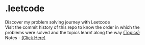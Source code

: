 # .leetcode
Discover my problem solving journey with Leetcode<br />
Visit the commit history of this repo to know the order in which the problems were solved and the topics learnt along the way   [(Topics)](https://github.com/trulyxocratic/.leetcode/blob/main/.topics.txt)<br />
Notes - [(Click Here)](https://github.com/trulyxocratic/.leetcode/blob/main/.DSA.txt)
